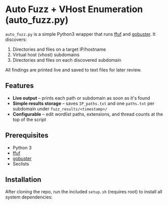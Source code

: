 # Auto Fuzz + VHost Enumeration (auto_fuzz.py)

`auto_fuzz.py` is a simple Python3 wrapper that runs [ffuf](https://github.com/ffuf/ffuf) and [gobuster](https://github.com/OJ/gobuster). It discovers:

1. Directories and files on a target IP/hostname  
2. Virtual host (vhost) subdomains  
3. Directories and files on each discovered subdomain  

All findings are printed live and saved to text files for later review.

## Features

- **Live output** – prints each path or subdomain as soon as it's found    
- **Simple results storage** – saves `IP_paths.txt` and one `paths.txt` per subdomain under `fuzz_results/<timestamp>/`  
- **Configurable** – edit wordlist paths, extensions, and thread counts at the top of the script  

## Prerequisites

- Python 3  
- [ffuf](https://github.com/ffuf/ffuf)  
- [gobuster](https://github.com/OJ/gobuster)
- Seclists

## Installation

After cloning the repo, run the included `setup.sh` (requires root) to install all system dependencies:

